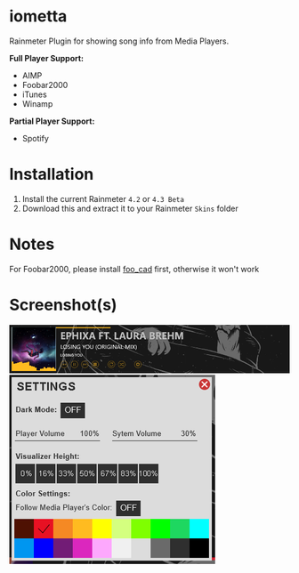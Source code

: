 # iometta
Rainmeter Plugin for showing song info from Media Players.

<b>Full Player Support:</b>
* AIMP
* Foobar2000
* iTunes
* Winamp

<b>Partial Player Support:</b>
* Spotify

# Installation
1. Install the current Rainmeter ```4.2``` or ```4.3 Beta```
2. Download this and extract it to your Rainmeter ```Skins``` folder

# Notes
For Foobar2000, please install [foo_cad](http://www.dropwizard.io/1.0.2/docs/) first, otherwise it won't work

# Screenshot(s)
![iometta](https://github.com/aircatcher/iometta/blob/master/screenshots/main.png)
![Settings](https://github.com/aircatcher/iometta/blob/master/screenshots/settings.png)
